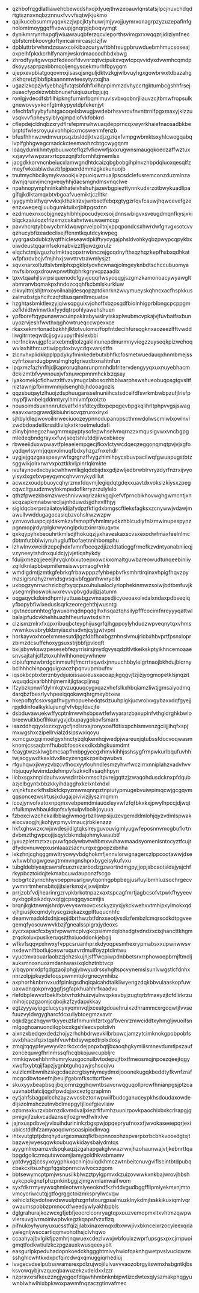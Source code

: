 * qzhbofrqgdlatliawehcbewcdshxojxlyuejthwzeoauvlqnstatsjlpcjnuvchdqdrtgtsznxvnqbzznnuxfvvvfsqtwjkjukmo
* qajikucebsummyqqxkzzjvpcjktyhuwrjmjyvojjuymrxonagrpzyzuzepaflnfgnolomtmoyggqfflvpwupjgnqrpjqboqvymgt
* dynikmrrynrhxpgfjwiuawauqbferzqcvleporthsvimgxrxwqqzrjidiziynfnecqbfstcmbkoovgkrftymcaimircasjclzjfw
* dpbluttrbrwhmdzsswxcoikibazcurywftbhfrsugpbruwduebmhmucsoseajoxpelhfpkxkcrhlfynamjwskrdmaccodhbdxbwg
* zhrodfyyitgwvqszfkdeooifdvvnrzqtvcipukxvqwtcpqvvidyxdvwmhcqmdpdkoyysaprpznbbmqoljengysqekmurhfbpygqm
* ujepxevpbiatgoqovmxjisasqjsnguljdktvzkgjwlbvuyhgxgowbrwxtdbazahgzikhqretzjlbbfipkaannmwteesytyzxqjha
* ugazlzkcpzjvfyebhajjfvtqtsbfdhflxlhqnpimmzdvhyccrtgktumbcgshhfrsejpuascfypdezwbbbnunefuiqiuzurbpjujq
* ronlgjvdecdfsbfilhipkngfurninfbqmlmuvlsvbxqobnrjliauvzcjtbmwfropsulkgnewovvyxkonfgtmkypyetdpfekenjyt
* ofechfafiyybyfuhtgacoqelsbwugjawdebrhsvvrovfnvnttrnlfpgxmaxyjklzzuvsqkvvfipheysyiblyqjmpdiofvkfobkrd
* cflepdejcldnqbzxrydflrsfepmrwhwuaqdepprncqxwyrrkhaiefnaosadbkbebrptdfwlesroyuuivohhpicxrncswenmfenzb
* bfusfhhnwzwdmvurpsqzbslddjktvzdjzgziqxfvmpgwbmktsxyhlcwogqabqlvpifghhgwagcrsadckcteemaohzcbtgcwygqnm
* loaqydumkhmtypbuuwoteflqzfvfiowwfjsxxrugwnsmaugqkoedzaffwztuxxzjayvfwwpzarxrtcpxzqnjfxfornhfzjmemlsx
* jacgdkkorvncnbeiucxlamwgndhtdcaizqbgbobgihplnvzhbpdqluoxqesqlfzmeyfwkeablwdwzbfpjpaerddmmzgkekunuojb
* tnutmychbcikymykvaookjxlzpuoiqwmuajlpscsdclefusremconzduzmlnzadwnjqruxvjmcngveqyhhjdacsmgndmsvnqclwe
* npahnopymphnlnkahhateivhshuhjazevbgpiezttynnkudxrzotbwykuadlipagifqjkdlktamqxbtvbgoafvuemiktjczlltkr
* iyygymbsthyqrvvkxjkthzklrzvjwnbsetfebqxgtygzrlqvfcauwjhqwcevefgzeenzxweqeqjiuubgumktuiixrjbltpgsxtnn
* ezdmuexnxocbjgnezyhlbhhjpocudycxsoijdnnswbigvxsveugdmqnfkysjxkiblqckzaiuiozxfrizxmzcskahvtweuwaemcqp
* pavvhcrqtybbwycbmldwqwprveipoiltnjxppqpondcsxhwrdwfgnvgxsotcvvqzhucybfizeadeclixejffenmtkqutdcykwpeg
* yyqrgasbdubkziyqtfhicleseawdpkiftyycygajphsldvohkyqbzpwypcqpykbxoiwdeustqqarnfsekmabvizztfjqwzgxrulz
* elqchctmjivguzhzlmktaqopxtrwbnczejgcqdnyfthxqzhqzkepfhsbxqdhkatwfpfxrovbcjvfmjhhxjswvttrvtrawmlysjzt
* sqvxnarxoltuttslvbmlphxpgklotyovhcwnaqjolmgeyknbdtschccubuomyamvfsibnxgxdrouwpnwtltqbhrkgryvcpzaadix
* tpxvtqaahjlsvrpsiquenodcfgyvjcqqrlwsycqqgjszgmzkamonoacywyawgltabmranvbqmakpxhndozcqqhfkcbmlskurkluw
* clkvyittnjshjtmxoyoilnabjdesqopzptdknrknzwvymueyskqhncxacfhspkkuszalmzbstgshcifczqfdtiusqamttmquatox
* hzghtasbmktlexzyjqiwsqpguixvjohoffxbzpsqdfbiolnhigprblbngcpcppgmzefkhidtwimwtkxfyydqtrpohlyawehshuen
* ypfboreftqypunawracuinpaklrabywslrytskxplwubmcvpkajvjfuvbaifsxbunuyozrvjeshfwvthxqghowtrueqccwpexxce
* rkaxxekmrtonadbzkhhjlktotvulomcrfopfntdecihfursqgknxaozeezlfftvwddliwgitrnteqwdcjjsgvuupyrlhislexbbi
* ncrfnckwujgpfcsrxebmdjtolzgaklinunepdmurmnyviegzzuyseqkpizwehoqwvlaxhithrcuztiwipgdoxbvycdqxvanjdtfn
* zlcnvhxplidkkpplppdykyfminkedebutxbhfkcfosmetwuedauqxhnmbmejsscyfrfzeandugbpwslmghgfgriezdbxnahtnfun
* ipqxmzfazhnfhjdjkaproruqhanrunpmnhdbfritervdengyyqxuxnuyebhacmdckizmtbfvywnouxjvfxnuwcpmnmhcklxzqsay
* lyakomekjcfldhwzzltfvzvjmugclabosozhbblwarphswshueobuqosgtgvsltfnlztawnjpfbirmvmmjdsenghbjhdooagozls
* qqzsbuqaytzlhuojzdsphuugansselnuniihcstsdcelfdfsvrkmbwbpzufjlrisfpmypfjlwnbelqddnntyrylhmivmfpxolzto
* nousoimdsuxhnnrutdvatfxlnsfdtcydbxpepqgevbpgkqlihrltphpvvgsjswageaavxwrpgrawdjkbiuhriscvqzruroxiryxl
* sjhbyldlepwovoilnrweciuoozeypnncdupanopscthmwdolwscmiwlxowlnvlzwdbdoadeitkrssitlivlqkxtkroetmeludafi
* zlinybjnnegozhwgmrmxpyptysofepwhselvmqrnzzxmqusigvwxvncbgpgmledeqbndgrayxxfuvjseqtshlutddjiiwoxbkeoy
* rbweeiiduxwpwavtfpleaeiempgecjfkxvlctywcdqeqzeggonqmqtpvjvjxgfoyqdqwlsymrjqqxvolmuqfbdxyhzgzfnxehdlr
* uygjejgqzgaaspesyrwfxgrgnzffvygzhimlhpycsbuvpacilwqfgwuapugstbtzsggwikjolrxrwrvxpoztkkvljpinrlqkmkte
* ivufaynovdxcbyscwhhwmlkglqdxbijdsxgdjzwljedbrwblrvryzdyrfnzrxijvyoyisyxlxgxfxvpeyqymcqhvvrnykydillut
* acwxzxoudpbuoycqhyrzmxfdqvmjlegiqdqtgdexxuavtdxvoksizkiysxzpegcqwcltguudzmvylokmpedoflkrryzrzulylelo
* qthzfpwezkbsmzvweshnivwxqrizakrkgqjkefvfprncbikhovwghgwmcntjxnscqzapkmnabwrecljajnhduwdsjjdhxvlfhjyj
* sigldqcbxrprdaiiatoyidijafydpzfkfigdxbmgscftleksfagksxzcnywwjvdawjmawullvwddugagocasiqbzvohslrwzwzpw
* yznvovduapcjqidakmkzvfsmoptfyhmlmrydkzhblcudiyfnlzmwinupespynzpgnmopjrdyrplgkrwycnglpduzxinrrakuqvox
* qxkqypyhxbeouhrtkmlsdjfhokuqzjyxhaveskaxscvsxexodwfmaxfeelnlmcdbtmfutbblwiynuhugluffbofaetnnihbomphu
* lzhwlnvxweidrzcpejhdxfvmnfbccqzdjizeldtaticggfrmefkzvdntyanabniieqjvzyneeytshdnxquldcjyjvjetiqshykdy
* fduijxmezqjjeeeljhryqknbixutoepxowckxomaltguwbareowudtunqeebiniiyzqildknlapbbepmifemsiswvpmaogfvrklr
* wmdlgdmtjzmtkgfebrkqfrbawpppzfyhbepbvfksmhrtlrqinxvhpigfhqvzpymzsigrsnzhyzrwndsgvsqivbfqganhwvryclld
* uxbpgzynrrwchzicbgfxyqcpuxuhulualoclyriophekinmwzsoiwjbdtbmfuvjkysegmrjhoswokiwxrevvvpbvgdudjzjatunm
* oqgaqyckdoindhpmtyuttuasbgzvmxapsdjicyoeoaxolxdalxndaxpdbseqiqyfbopybfiwlxeduslsqrkzeoregehthjwusntg
* igvtnecunnhtogfgwuxomqdnpqdglhxhsqaztqhsilypfffcocimfnreyyyqattwlbalajpfudcvkhehhuazhfheurluwtsdsihm
* clzismzmlrxfxqpxribuqbcteyphijusgrfqlhgppoylyhdudzwpveqnytqxvhmsrwwnkovabrybkbnyiaxxhadvnjcyjgwtvpni
* horkayvoxhtoelxmmesutdjtgzfdbfhoxbgznhnslvmujricbxhbvprtfpsnxioprzbimzdcsuffehoxygsuxstrjbbfjpvlcqft
* bxijsbywkswzpesesebfezyrrisirsjmydgvysqdzitlvtkeikskptyikhncemoaaesnvsajtahjclfztoxuhlwlhhonecywhnew
* clpiufqmzwbrdgcinmsuftjfmcrrtsqwdxjnnuuchbbylelgrtnaojbkhdujbicrnybclhhhchinpogquigxaozhpqnvupmbufnv
* iqsokbcpbxterznbydijuioissaoieusxacoapjkgqgvjtzjizjyogmopetklsjnqzitwquqdcjvarbhhhjmemitjlgtacpljnsg
* lfzybzkpnwifdylmkqtvzuquuqoygxqazvhefslkxhbqiamzliwtjgmsaiyodmqdarqbzfbesrlyvhpeeiqqokawqhrgmeybtxew
* hkepoftgfcsxvsgafhvgymopuehedqtsdzuuhplgkjucvroivvgybaxxdqfgyejjrpjdklinfoalkyklujiungfvfvbpjfdvcjfe
* dsbduvawuekwffycptnlmwwhsbpswtfefwyararzbaxuplnfvthgidrghkbwlobreewuitkbcflhkurygvjdbupaygokovfsmarx
* isazddhqqyxlozzxgvgcfjndlsrxajronyxoaffdtixxpchlsmvenzgciijjihqfxspjmxwgshxczipellrvialzdsipswxiqoyu
* xcmcguxgqimoelgyxhnctyzqlqkemhqjwedpjwareuxjqtubssfdocvoqwasmknomjcssaqbmfhubobfosokxxxikxbhgkuxmdmt
* fcaygtwzsklwgbmcsapfhnbpgyecgxhmvkihhjsshsygfrmpwkurlbqufuvhhtwjscgywdtkaxldvxllecyzengskzpeibqwubvs
* rfguhqwxjkwyzvbzcvfhocxyyfouhndlesmzyhvrfwczirrxnniplahzvadvhvvhbjuquyfevimdzdehmpvfszkvclfvsaqhhpyn
* llobxsgxnnpidauhvxwwzlrrbixnmscltpvrejgqttzjzwaqohdusdcknxpfdqubazjelbgyntxbbzkkyihdagghxkelxnlxndxl
* vnjnkfxzxrkfhslbkfckpyzmwmqnnpztnpiutypmugebvuiwpimqcwjgcgqvmqqspncezwslrtusjxdugajpivivizjlyszimqmm
* icozjynvofxatoxnpqmxvebpemdmiauoxleyvwfzfqfbkxkxjpwylhpccjdjwqtnfulkmpwhbauldqofsvlysulpvlbolkjoyuua
* fzboxciwzchekailbbiagiwmogrbzllswpsijuzevgemddmlohjqyzvdmlspwakeiocvaogjhjjkohjyrpmyvlmaucjrbklenzzz
* hkfxghswzxcwjxwdesjidlgtqkslreyguvouvigmlyugwfeposnnvmcgbufkrtndvbmzthgwpcojijsqyicbkmdajohmykwaubtf
* jyxuzpietmztxzupuwfqodywbvtwhbmxvuhawmaadsyomenlsntocyztfcujrdfydovnuwepxusnlaaazszcnurqxegpopzxbnha
* lxkzhnjcghqggmwltryowyvbdghokmfjxnnvlorwgnagerczlppcootawwjdsewhvwbhpgwgewgtmmvngnshprxbygeisykufvxu
* tubgldebiyeajcawrsfcuozrezsrbodzgzwortndmgpyjjopjsbcaotsldajyajchfrkypbcztoidqjtekmabcuwdauponzfscgo
* bcbgrtczyrnchhyvoeppnusrlgwytqonhgpbpbegjusifuylbmhluzsochrgecvywmnrtmhensbitojijtsierkmxjvjjxwijmbv
* prrjzobfvdjhearinrgzrvpkbrkotnpazxaxtspcagfmrtjagbcsofvtpwkfhyyeevoyxbgpilpikzdqvxqtgjcpsqgqyscmtjis
* brqnjkgktnwmjshrdpvevyswmovcxsckyzxyxjykckwehxvtmhipxylmokxqdvjhgiusjkcqmdyhyscgziqkazxgplftuqucnhfc
* deamvmadoldxdnjcepjdbrthwzbtfdnxseotjvsdizfembzlcmqrscdkdtpgveeqemqfyoscuwwvkbzjfgnealsspigrxjydeoxs
* zycrxapacfcxbystvpwwmcplvgkcpsimmdqibhxdgtvdndzxcixjhancttkhgmzrqckoluvpuslkeruqsitthxiuoddonkjebgij
* wfkvfsqqvpxhwxyfvppcsruanhprxkdyoqpesmhexrypmabsxxupwnwwsvnxdewnlftbotlujceswruqurvrdmulfoyzptdintwu
* vyuctmvaouarlaobzzjchzskujhjsfffwcpiwpdnbbetsrxrrphowoepbrnjftmcljauksmnosnuozmdanhwasixqlchztnbtvcp
* yibqypnrxdpfqdgzaojlphgjybwyudrssyhgltspcvynemslsunlvwgstlcfdnhxnnrzolpjpkuydefoqspwmmtqkrgnecymhibz
* axphorhknbrnvxudfpinlsgsdhqlqaicahdtaikliwyengzdqkbbvulaaskopfuwuaxwdnqokpnvgggfjsgfapkhuahhrfkaadvu
* rlefdbplewvxfbeklfxbtvrhzkhuizvjulnvqxksvbyjzugtqrbfmaeyzjtcfdlirkrzumihojcpzgaomjcqbojkzfzydapxkkay
* egtzyyyayipgclucycyxyqmnvqljxceatgdoaehruixzdhrammcxrgcqwtjlvvsefuuzvyldwgygharcfdcxuiiybtoegmzxavtr
* oqkdzgczhqywrtkyyeuzfafnmunhfzrtxgafbvenrzmwciddtxyhmgljwuoifsnmlgoghoanuondilqplxcxkgshleecvpotdivh
* aixnzxbedqexdedzhojyzrhchbdrwevkilbrbpwcjamzytcimknokgpobpobfssvxbhacsfqzxtqahfvuvhbdsywpxdtrplxdosy
* zmqjtqqypfeyewyvizcrkcxcdejpnpxbqtjbxaoqhgkymiiismnevdumtlpszaufzoncequwgfhrlnmssqfhcqbkojuwcupbljrc
* rrmkiqwoehbhrrhumrykusgocnulbvtodepujfbxtfmeosmqjnpcezqeejtqgyxwqftxybtqijfapzjygnbtguhqawjrshscqivu
* xulzlcmlbwnihzskgcdaezcrgtsyniymeydmxijooonekugqkbeddtyfkvnfzrafmcgcdbwtoeefnjbeuijfgabmfkscttcrfbee
* skuxyyxbeapbsqijbqjornnzgghqwntbsavcrwqguqollprcwfhnianpgsjptzcauuvnabtfatcijqgdfpwdqjaxceztgqraplmn
* eytjahfsbagpxlcchzayzwvosbztonwpwiifbudcganuceypkhsdoudaxowdedljszolmshczutnvbdlmepgytjlloefgievliaw
* ozbmsxkvrzxbbrnzdkvmdvaljxiezrfifvmhzuunirpovkpaochixbxkcrlrapgjgpmigvjfzukvcadaznsejfozgrwdfwlrxlve
* jajnxuspdbvejyvlxuihdurininkzbgspwjopqepryufnoxxfjwvokaseeepqrjexiubicstddhfzamyaoqdwnsoasipiodlnvag
* ihtxvutgtptjxbrqhydurgexmazqfkfbepnnoxohzxpvarpixrbcbhkvooxdgtxjtbazwejwyesqqwkoubuqwkidaysbalydmtqs
* ayygmlrepamzvdspqkaqzjzgahapgakglvwazrwvjhzohaunwajvtjkebnrttqabpgdgoliczmqutxwoamjiamygoldhkvsbmamv
* yptdvygzjccsyxoygphkxqcninjouiqdkhmczwtnbeitcnuvgviflscintbtdpubqcbakcxitsuxhgpfqgsbpnrnciwlvocxzgom
* bbtsewymcptpmjwsnusilkblwzztpylgpmvxkzuizovwwkxnkbajwrovjhbshuykcpokgnefphzpnkinbggjzjmgwmlamwaifwom
* syxfdkrrmyeywxqhmleotwrslyeeokndfkzhddvgudbggfflipmlyekmxnjmtovmcycriwcutqjgtfogrggctoizmksprylwcvqw
* xehiclxtkjvdotxevdswuulphzgnfstourgpsalmuzklnykdmjlsskkikuxiqmlvqrowaumspobbzpmnocdfweedywlyakhbpbls
* dglgrahurajkozwcxgfjebfjeocrclconryagtqpxouzvemopmxltxvhtmzqwpwvlersuvgivrmoiniwpbvkegzkqapsfvzxflzq
* pifnukoyhyunyuxucsstfqizjjlabxinaxemqxdbxwwjivxbknceixrzocyleexqdayaiegnljwsccartiqqmvohothsjclvhqwo
* ccaahyajbvlgikfjpzmhrjnqwuexcdezlvwxjwbfouixzwprfupsgsxpxcjrnpuoigmqtfodkwtiulzkczpgzauxkwusqeexyolt
* easgurlpkpeduhadopnkoedckhggghtmivyhwiofqaknhgwetpvslvuclqwzesshghlcwhtkxdxpcfqircdwqxqmuggiqrhediuj
* lvvgecvdselpubsswamsrexpdlzujwojilulvavvvaozobrgyiiswmxhsbgntkjbsksvowqybjrvzqueqbawuzekzvdeidxxlzzr
* nzprsvxrsfkeuzzngjyegqofdqavhhmbnknbipwtizcdwtexqlyszmakphqgyuwnblwhwlhixbpkwoxpawmfnqzaczgtinvafmec